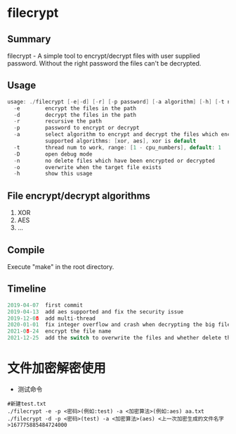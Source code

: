 # filecrypt
## Summary

filecrypt - A simple tool to encrypt/decrypt files with user supplied password. Without the right password the files can't be decrypted.
## Usage
```c
usage: ./filecrypt [-e|-d] [-r] [-p password] [-a algorithm] [-h] [-t num_threads] [-D] path
  -e        encrypt the files in the path
  -d        decrypt the files in the path
  -r        recursive the path
  -p        password to encrypt or decrypt
  -a        select algorithm to encrypt and decrypt the files which encrypted by it
            supported algorithms: [xor, aes], xor is default
  -t        thread num to work, range: [1 - cpu_numbers], default: 1
  -D        open debug mode
  -n        no delete files which have been encrypted or decrypted
  -o        overwrite when the target file exists
  -h        show this usage
```
## File encrypt/decrypt algorithms
1. XOR
2. AES
3. ...

## Compile
Execute "make" in the root directory.
## Timeline
```c
2019-04-07  first commit
2019-04-13  add aes supported and fix the security issue
2019-12-08  add multi-thread
2020-01-01  fix integer overflow and crash when decrypting the big file
2021-08-24  encrypt the file name
2021-12-25  add the switch to overwrite the files and whether delete the origin files
```

# 文件加密解密使用

- 测试命令
```
#新建test.txt
./filecrypt -e -p <密码>(例如:test) -a <加密算法>(例如:aes) aa.txt
./filecrypt -d -p <密码>(test) -a <加密算法>(aes) <上一次加密生成的文件名字>167775885484724000
```
